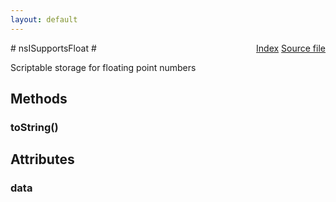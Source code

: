 ```yaml
---
layout: default
---
```

<div class='links' style='float:right'><a href="../index.html">Index</a>
<a href="http://dxr.mozilla.org/mozilla-central/source/xpcom/ds/nsISupportsPrimitives.idl">Source file</a>
</div>
# nsISupportsFloat #
  
Scriptable storage for floating point numbers  
  

## Methods ##

### toString() ###

## Attributes ##

### data ###
